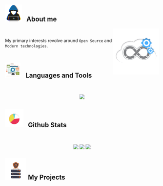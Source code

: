 ## <picture><img src = "./public/about_me.gif?raw=true" width = 55px style="margin-right: 10px;" ></picture> About me

<picture> <img align="right" src="./public/Right_Side.gif?raw=true" width = 150px></picture>

<br>

My primary interests revolve around `Open Source` and `Modern technologies`.
<br> <br>

## <picture> <img src = "./public/tools.gif?raw=true" width = 50px style="margin-right: 12px;"> </picture> Languages and Tools

<br>

<p align="center">
  <a href="https://skillicons.dev">
    <img src="https://skillicons.dev/icons?i=go,py,bash,flask,docker,kubernetes,postgres,git,nextjs,github,githubactions,js,react,terraform,aws,neovim&perline=8" />
  </a>
</p>

## <picture> <img src = "./public/stats.gif?raw=true" width = 60px style="margin-right: 10px;"> </picture> Github Stats

<br>

<p align="center">
  <img src="https://github-readme-stats.vercel.app/api?username=JoNelson98&theme=dark&hide_border=false&include_all_commits=true&count_private=true" align="center" />
  <img src="https://github-readme-streak-stats.herokuapp.com/?user=JoNelson98&theme=dark&hide_border=false" align="center" />
  <img src="https://github-readme-stats.vercel.app/api/top-langs/?username=JoNelson98&theme=dark&hide_border=false&include_all_commits=true&count_private=true&layout=compact" align="center"/>
</p>

## <picture> <img src = "./public/projects.gif?raw=true" width = 70px > </picture> My Projects

<br>
